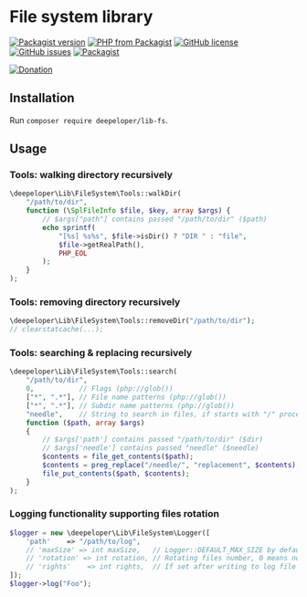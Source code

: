 # File system library
[![Packagist version](https://img.shields.io/packagist/v/deepeloper/lib-fs)](https://packagist.org/packages/deepeloper/lib-fs)
[![PHP from Packagist](https://img.shields.io/packagist/php-v/deepeloper/lib-fs.svg)](http://php.net/)
[![GitHub license](https://img.shields.io/github/license/deepeloper/lib-fs.svg)](https://github.com/deepeloper/lib-fs/blob/master/LICENSE)
[![GitHub issues](https://img.shields.io/github/issues-raw/deepeloper/lib-fs.svg)](https://github.com/deepeloper/lib-fs/issues)
[![Packagist](https://img.shields.io/packagist/dt/deepeloper/lib-fs.svg)](https://packagist.org/packages/deepeloper/lib-fs)

[![Donation](https://img.shields.io/badge/Donation-Visa,%20MasterCard,%20Maestro,%20UnionPay,%20YooMoney,%20МИР-red)](https://yoomoney.ru/to/41001351141494)

## Installation
Run `composer require deepeloper/lib-fs`.

## Usage
### Tools: walking directory recursively
```php
\deepeloper\Lib\FileSystem\Tools::walkDir(
    "/path/to/dir",
    function (\SplFileInfo $file, $key, array $args) {
        // $args["path"] contains passed "/path/to/dir" ($path)
        echo sprintf(
            "[%s] %s%s", $file->isDir() ? "DIR " : "file",
            $file->getRealPath(),
            PHP_EOL
        );
    }
);
```

### Tools: removing directory recursively
```php
\deepeloper\Lib\FileSystem\Tools::removeDir("/path/to/dir");
// clearstatcache(...);
```

### Tools: searching & replacing recursively
```php
\deepeloper\Lib\FileSystem\Tools::search(
    "/path/to/dir",
    0,           // Flags (php://glob())
    ["*", ".*"], // File name patterns (php://glob())
    ["*", ".*"], // Subdir name patterns (php://glob())
    "needle",    // String to search in files, if starts with "/" processes like regular expression
    function ($path, array $args)
    {
        // $args['path'] contains passed "/path/to/dir" ($dir)
        // $args['needle'] contains passed "needle" ($needle)
        $contents = file_get_contents($path);
        $contents = preg_replace("/needle/", "replacement", $contents);
        file_put_contents($path, $contents);
    }
);
```

### Logging functionality supporting files rotation
```php
$logger = new \deepeloper\Lib\FileSystem\Logger([
    'path'    => "/path/to/log",
    // 'maxSize' => int maxSize,   // Logger::DEFAULT_MAX_SIZE by default.
    // 'rotation' => int rotation, // Rotating files number, 0 means no rotation.
    // 'rights'    => int rights,  // If set after writing to log file chmod() will be called.
]);
$logger->log("Foo");
```
